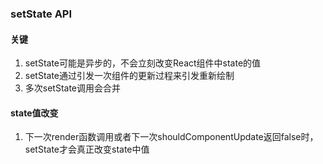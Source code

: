 ### setState API

#### 关键
1. setState可能是异步的，不会立刻改变React组件中state的值
2. setState通过引发一次组件的更新过程来引发重新绘制
3. 多次setState调用会合并

#### state值改变
1. 下一次render函数调用或者下一次shouldComponentUpdate返回false时，setState才会真正改变state中值